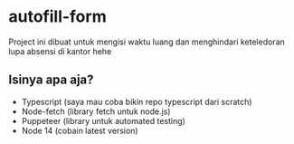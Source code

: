 
# autofill-form
Project ini dibuat untuk mengisi waktu luang dan menghindari keteledoran lupa absensi di kantor hehe

## Isinya apa aja?

 - Typescript (saya mau coba bikin repo typescript dari scratch)
 - Node-fetch (library fetch untuk node.js)
 - Puppeteer (library untuk automated testing)
 - Node 14 (cobain latest version)